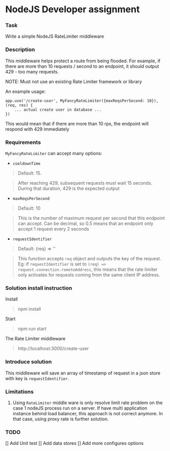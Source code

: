 # NodeJS Developer assignment

### Task
Write a simple NodeJS RateLimiter middleware

### Description
This middleware helps protect a route from being flooded.
For example, if there are more than 10 requests / second to an endpoint, it should output 429 - too many requests.

NOTE: Must not use an existing Rate Limiter framework or library

An example usage:

    app.use('/create-user', MyFancyRateLimiter({maxReqsPerSecond: 10}), (req, res) {
        ... actual create user in database ...
    })

This would mean that if there are more than 10 rps, the endpoint will respond with 429 immediately

### Requirements
`MyFancyRateLimiter` can accept many options:
- `cooldownTime`

> Default: 15.

> After reaching 429, subsequent requests must wait 15 seconds. During that duration, 429 is the expected output

- `maxReqsPerSecond`

> Default: 10

> This is the number of maximum request per second that this endpoint can accept. Can be decimal, so 0.5 means that an endpoint only accept 1 request every 2 seconds

- `requestIdentifier`

> Default: (req) => ''

> This function accepts `req` object and outputs the key of the request. Eg: if `requestIdentifier` is set to `(req) => request.connection.remoteAddress`, this means that the rate limiter only activates for requests coming from the same client IP address.

### Solution install instruction

Install

> npm install

Start

> npm run start

The Rate Limiter middleware

> http://localhost:3000/create-user

### Introduce solution

This middleware will save an array of timestamp of request in a json store with key is `requestIdentifier`.

### Limitations

1. Using `RateLimiter` middle ware is only resolve limit rate problem on the case 1 nodeJS process run on a server. If have multi application instance behind load balancer, this approach is not correct anymore. In that case, using proxy rate is further solution.

### TODO

[] Add Unit test
[] Add data stores
[] Add more configures options
